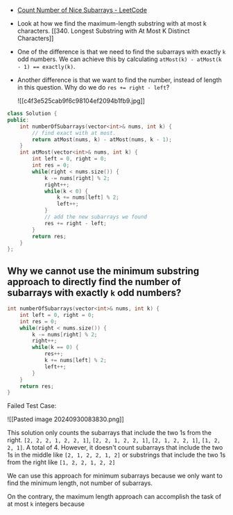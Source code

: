 - [Count Number of Nice Subarrays - LeetCode](https://leetcode.com/problems/count-number-of-nice-subarrays/)
- Look at how we find the maximum-length substring with at most k characters. [[340. Longest Substring with At Most K Distinct Characters]]
- One of the difference is that we need to find the subarrays with exactly `k` odd numbers. We can achieve this by calculating `atMost(k) - atMost(k - 1) == exactly(k)`. 
- Another difference is that we want to find the number, instead of length in this question. Why do we do `res += right - left`?
	
	![[c4f3e525cab9f6c98104ef2094b1fb9.jpg]]

```cpp
class Solution {
public:
    int numberOfSubarrays(vector<int>& nums, int k) {
        // find exact with at most.
        return atMost(nums, k) - atMost(nums, k - 1);
    }
    int atMost(vector<int>& nums, int k) {
        int left = 0, right = 0;
        int res = 0;
        while(right < nums.size()) {
            k -= nums[right] % 2;
            right++;
            while(k < 0) {
                k += nums[left] % 2;
                left++;
            }
            // add the new subarrays we found
            res += right - left;
        }
        return res;
    }
};
```

## Why we cannot use the minimum substring approach to directly find the number of subarrays with exactly `k` odd numbers?

```cpp
int numberOfSubarrays(vector<int>& nums, int k) {
	int left = 0, right = 0;
	int res = 0;
	while(right < nums.size()) {
		k -= nums[right] % 2;
		right++;
		while(k == 0) {
			res++;
			k += nums[left] % 2;
			left++;
		}
	}
	return res;
}
```

Failed Test Case: 

![[Pasted image 20240930083830.png]]

This solution only counts the subarrays that include the two 1s from the right. `[2, 2, 2, 1, 2, 2, 1]`, `[2, 2, 1, 2, 2, 1]`, `[2, 1, 2, 2, 1]`, `[1, 2, 2, 1]`. A total of 4. However, it doesn't count subarrays that include the two 1s in the middle like `[2, 1, 2, 2, 1, 2]` or substrings that include the two 1s from the right like `[1, 2, 2, 1, 2, 2]`

We can use this approach for minimum subarrays because we only want to find the minimum length, not number of subarrays.

On the contrary, the maximum length approach can accomplish the task of at most `k` integers because 